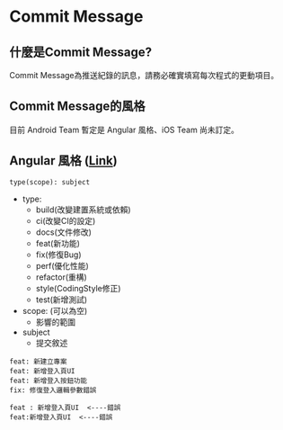 # Commit Message

## 什麼是Commit Message?

Commit Message為推送紀錄的訊息，請務必確實填寫每次程式的更動項目。

## Commit Message的風格

目前 Android Team 暫定是 Angular 風格、iOS Team 尚未訂定。

## Angular 風格 \([Link](https://github.com/angular/angular/blob/22b96b9/CONTRIBUTING.md#-commit-message-guidelines)\)

```text
type(scope): subject
```

* type:
  * build\(改變建置系統或依賴\)
  * ci\(改變CI的設定\)
  * docs\(文件修改\)
  * feat\(新功能\)
  * fix\(修復Bug\)
  * perf\(優化性能\)
  * refactor\(重構\)
  * style\(CodingStyle修正\)
  * test\(新增測試\)
* scope: \(可以為空\)
  * 影響的範圍
* subject
  * 提交敘述

```text
feat: 新建立專案
feat: 新增登入頁UI
feat: 新增登入按鈕功能
fix: 修復登入邏輯參數錯誤

feat : 新增登入頁UI  <----錯誤
feat:新增登入頁UI  <----錯誤
```

